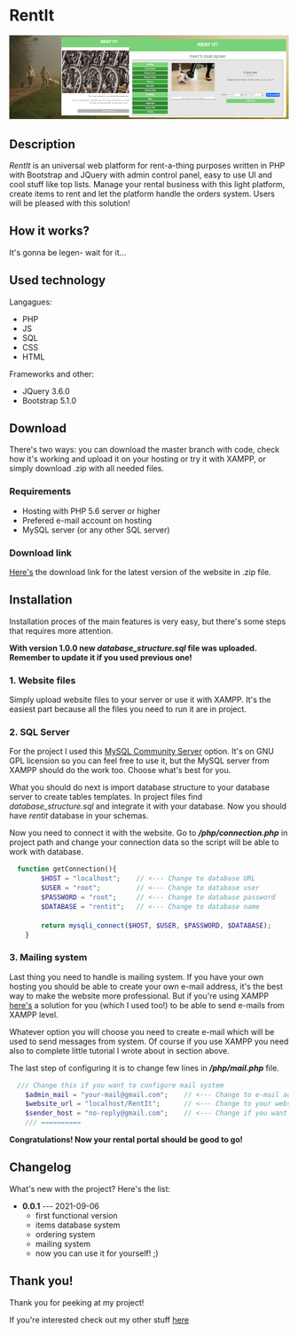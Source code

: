 # RentIt

<p align="center">
  <img src="https://github.com/alehee/RentIt/blob/main/_localonly/banner.png">
</p>

## Description
*RentIt* is an universal web platform for rent-a-thing purposes written in PHP with Bootstrap and JQuery with admin control panel, easy to use UI and cool stuff like top lists. Manage your rental business with this light platform, create items to rent and let the platform handle the orders system. Users will be pleased with this solution!

## How it works?
It's gonna be legen- wait for it...

## Used technology
Langagues:
* PHP
* JS
* SQL
* CSS
* HTML

Frameworks and other:
* JQuery 3.6.0
* Bootstrap 5.1.0

## Download
There's two ways: you can download the master branch with code, check how it's working and upload it on your hosting or try it with XAMPP, or simply download .zip with all needed files.

### Requirements
* Hosting with PHP 5.6 server or higher
* Prefered e-mail account on hosting
* MySQL server (or any other SQL server)

### Download link
[Here's](https://drive.google.com/file/d/1skgWdq1h09qe2LZS4ny8AgbnQ15w-hir/view?usp=sharing) the download link for the latest version of the website in .zip file.

## Installation
Installation proces of the main features is very easy, but there's some steps that requires more attention.

**With version 1.0.0 new *database_structure.sql* file was uploaded. Remember to update it if you used previous one!**

### 1. Website files
Simply upload website files to your server or use it with XAMPP. It's the easiest part because all the files you need to run it are in project.

### 2. SQL Server
For the project I used this [MySQL Community Server](https://dev.mysql.com/downloads/mysql/) option. It's on GNU GPL licension so you can feel free to use it, but the MySQL server from XAMPP should do the work too. Choose what's best for you.

What you should do next is import database structure to your database server to create tables templates. In project files find *database_structure.sql* and integrate it with your database. Now you should have *rentit* database in your schemas.

Now you need to connect it with the website. Go to ***/php/connection.php*** in project path and change your connection data so the script will be able to work with database.

```php
  function getConnection(){
        $HOST = "localhost";    // <--- Change to database URL
        $USER = "root";         // <--- Change to database user
        $PASSWORD = "root";     // <--- Change to database password
        $DATABASE = "rentit";   // <--- Change to database name

        return mysqli_connect($HOST, $USER, $PASSWORD, $DATABASE);
    }
```

### 3. Mailing system
Last thing you need to handle is mailing system. If you have your own hosting you should be able to create your own e-mail address, it's the best way to make the website more professional. But if you're using XAMPP [here's](https://meetanshi.com/blog/send-mail-from-localhost-xampp-using-gmail/) a solution for you (which I used too!) to be able to send e-mails from XAMPP level. 

Whatever option you will choose you need to create e-mail which will be used to send messages from system. Of course if you use XAMPP you need also to complete little tutorial I wrote about in section above.

The last step of configuring it is to change few lines in ***/php/mail.php*** file. 
```php
  /// Change this if you want to configure mail system
    $admin_mail = "your-mail@gmail.com";    // <--- Change to e-mail address that should be used to send mails
    $website_url = "localhost/RentIt";      // <--- Change to your website 'home' location that users will be redirected with e-mail links
    $sender_host = "no-reply@gmail.com";    // <--- Change if you want to use no-reply function on your e-mail account or DELETE IT if you don't know how it works!
    /// ==========
```

**Congratulations! Now your rental portal should be good to go!**

## Changelog
What's new with the project? Here's the list:

* **0.0.1** --- 2021-09-06
    * first functional version
    * items database system
    * ordering system
    * mailing system
    * now you can use it for yourself! ;)

## Thank you!
Thank you for peeking at my project!

If you're interested check out my other stuff [here](https://github.com/alehee)
